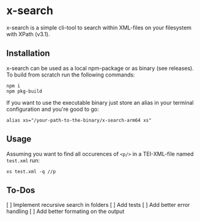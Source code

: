 # x-search

x-search is a simple cli-tool to search within XML-files on your filesystem with XPath (v3.1).

## Installation

x-search can be used as a local npm-package or as binary (see releases). To build from scratch run the following commands:

```
npm i
npm pkg-build
```

If you want to use the executable binary just store an alias in your terminal configuration and you're good to go:
```
alias xs="/your-path-to-the-binary/x-search-arm64 xs"
```
## Usage

Assuming you want to find all occurences of `<p/>` in a TEI-XML-file named `test.xml` run:

```
xs test.xml -q //p
```

## To-Dos

[ ] Implement recursive search in folders
[ ] Add tests
[ ] Add better error handling
[ ] Add better formating on the output
